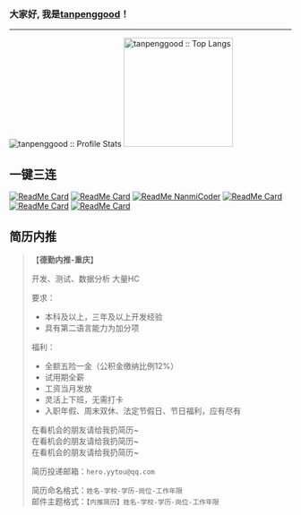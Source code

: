 ### 大家好, 我是[tanpenggood](http://showdoc.itplh.com/)！
---

<p align="left">
  <img heigth="195" src="https://github-readme-stats.vercel.app/api?username=tanpenggood&show_icons=true&theme=synthwave" alt="tanpenggood :: Profile Stats" />
  <img height="195" src="https://github-readme-stats.vercel.app/api/top-langs/?username=tanpenggood&langs_count=10&theme=synthwave&layout=compact" alt="tanpenggood :: Top Langs" />
</p>

## 一键三连

<p align="left">

[![ReadMe Card](https://github-readme-stats.vercel.app/api/pin/?username=tanpenggood&repo=auto-browser-script-engine&theme=dracula)](https://github.com/tanpenggood/auto-browser-script-engine)
[![ReadMe Card](https://github-readme-stats.vercel.app/api/pin/?username=tanpenggood&repo=xiaohongshu&theme=radical)](https://github.com/tanpenggood/xiaohongshu)
[![ReadMe NanmiCoder](https://github-readme-stats.vercel.app/api/pin/?username=NanmiCoder&repo=MediaCrawler&theme=synthwave)](https://github.com/NanmiCoder/MediaCrawler)
[![ReadMe Card](https://github-readme-stats.vercel.app/api/pin/?username=tanpenggood&repo=jeecg-spring-boot-starter&theme=cobalt)](https://github.com/tanpenggood/jeecg-spring-boot-starter)
[![ReadMe Card](https://github-readme-stats.vercel.app/api/pin/?username=tanpenggood&repo=geek-training-camp&theme=gruvbox)](https://github.com/tanpenggood/geek-training-camp)
[![ReadMe Card](https://github-readme-stats.vercel.app/api/pin/?username=tanpenggood&repo=learning-java-log&theme=merko)](https://github.com/tanpenggood/learning-java-log)
</p>

## 简历内推

>【**德勤内推-重庆**】
> 
> 开发、测试、数据分析 大量HC
> 
> 要求：
> - 本科及以上，三年及以上开发经验
> - 具有第二语言能力为加分项
> 
> 福利：
> - 全额五险一金（公积金缴纳比例12%）
> - 试用期全薪
> - 工资当月发放
> - 灵活上下班，无需打卡
> - 入职年假、周末双休、法定节假日、节日福利，应有尽有
>
> 在看机会的朋友请给我扔简历~<br/>
> 在看机会的朋友请给我扔简历~<br/>
> 在看机会的朋友请给我扔简历~<br/>
>
> 简历投递邮箱：`hero.yytou@qq.com`
>
> 简历命名格式：`姓名-学校-学历-岗位-工作年限`<br/>
> 邮件主题格式：`【内推简历】姓名-学校-学历-岗位-工作年限`
